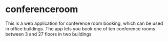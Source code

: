 ﻿# conferenceroom

This is a web application for conference room booking, which can be used in office buildings. The app lets you book one of ten conference rooms between 3 and 27 floors in two buildings

